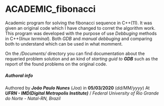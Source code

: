 # ACADEMIC_fibonacci
Academic program for solving the fibonacci sequence in C++(11).
It was given an original code which I have changed to corret the algorithm work.
This program was developed with the purpose of use *Debbuging* methods in C++(*linux terminal*).
Both *GDB* and *manual debbuging* and comparing both to understand which can be used in what momment.

On the */Documents/* directory you can find documentation about the requeried problem solution and an kind of *starting guid to* ***GDB*** such as the report of the found problems on the original code.

##### Authoral info
Authored by ***João Paulo Nunes*** (*Joa*) in **05/03/2020** (*dd/MM/yyyy*)
At ***UFRN - IMD(Digital Metropolis Institute)*** / *Federal University of Rio Grande do Norte* - *Natal-RN, Brazil*
